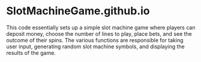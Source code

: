 # SlotMachineGame.github.io
This code essentially sets up a simple slot machine game where players can deposit money, choose the number of lines to play, place bets, and see the outcome of their spins. The various functions are responsible for taking user input, generating random slot machine symbols, and displaying the results of the game.
